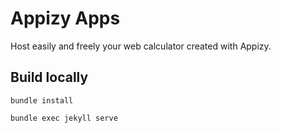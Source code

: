 # Appizy Apps

Host easily and freely your web calculator created with Appizy.

## Build locally

```
bundle install

bundle exec jekyll serve
```
